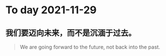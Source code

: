 
# To day 2021-11-29


## 我们要迈向未来，而不是沉湎于过去。
> We are going forward to the future, not back into the past.

    